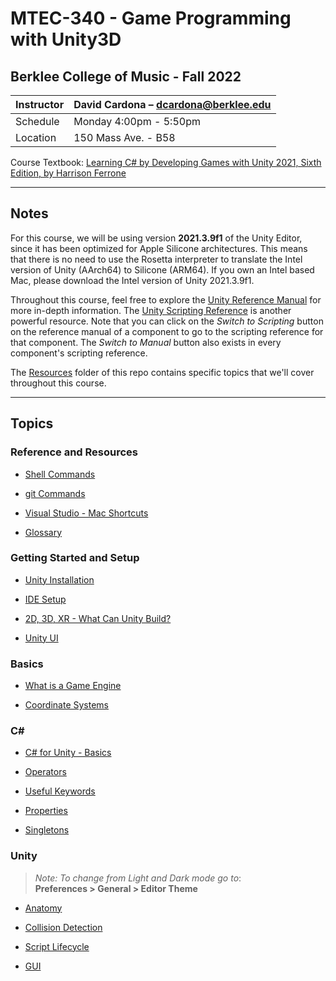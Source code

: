 # MTEC-340 - Game Programming with Unity3D

## Berklee College of Music - Fall 2022


| Instructor | David Cardona – [dcardona@berklee.edu](mailto:dcardona@berklee.edu) |
| -------- | -------- |
| Schedule | Monday 4:00pm - 5:50pm |
| Location | 150 Mass Ave. - B58 |

Course Textbook: [Learning C# by Developing Games with Unity 2021, Sixth Edition, by Harrison Ferrone](https://smile.amazon.com/Learning-Developing-Games-Unity-2021/dp/1801813949/)

---

## Notes

For this course, we will be using version **2021.3.9f1** of the Unity Editor, since it has been optimized for Apple Silicone architectures. This means that there is no need to use the Rosetta interpreter to translate the Intel version of Unity (AArch64) to Silicone (ARM64). If you own an Intel based Mac, please download the Intel version of Unity 2021.3.9f1.

Throughout this course, feel free to explore the [Unity Reference Manual](https://docs.unity3d.com/Manual/index.html) for more in-depth information. The [Unity Scripting Reference](https://docs.unity3d.com/ScriptReference/) is another powerful resource. Note that you can click on the *Switch to Scripting* button on the reference manual of a component to go to the scripting reference for that component. The *Switch to Manual* button also exists in every component's scripting reference.

The [Resources](./Resources/) folder of this repo contains specific topics that we'll cover throughout this course.

---

## Topics

### Reference and Resources

* [Shell Commands](./Resources/misc/shell_commands.md)

* [git Commands](./Resources/misc/git_commands.md)

* [Visual Studio - Mac Shortcuts](./Resources/misc/visual_studio-mac_shortcuts.md)

* [Glossary](./Resources/misc/glossary.md)


### Getting Started and Setup

* [Unity Installation](./Resources/unity/installation.md)

* [IDE Setup](./Resources/misc/ide-setup.md)

* [2D, 3D, XR - What Can Unity Build?](./Resources/unity/2d3dxr.md)

* [Unity UI](./Resources/unity/unity_ui.md)


### Basics

* [What is a Game Engine](./Resources/misc/game_engine.md)

* [Coordinate Systems](./Resources/misc/coordinate_systems.md)



### C#

* [C# for Unity - Basics](./Resources/cs/cs_in_unity-basics.md)

* [Operators](./Resources/cs/operators.md)

* [Useful Keywords](./Resources/cs/keywords.md)

* [Properties](./Resources/cs/property.md)

* [Singletons](./Resources/cs/singleton.md)


### Unity

> *Note: To change from Light and Dark mode go to*:<br />
> **Preferences > General > Editor Theme**

* [Anatomy](./Resources/unity/anatomy.md)

* [Collision Detection](./Resources/unity/collision_detection.md)

* [Script Lifecycle](./Resources/unity/script_lifecycle.md)

* [GUI](./Resources/unity/gui.md)
